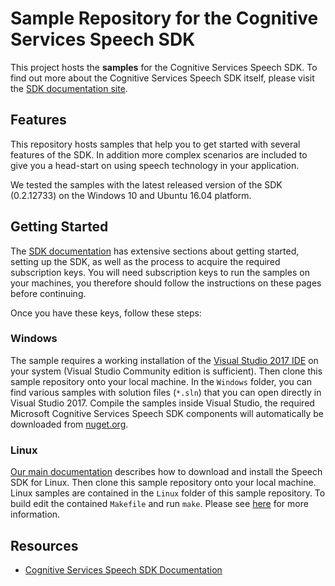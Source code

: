 # Sample Repository for the Cognitive Services Speech SDK

This project hosts the **samples** for the Cognitive Services Speech SDK. To find out more about the Cognitive Services Speech SDK itself, please visit the [SDK documentation site](https://aka.ms/csspeech).

## Features

This repository hosts samples that help you to get started with several features of the SDK.
In addition more complex scenarios are included to give you a head-start on using speech technology in your application.

We tested the samples with the latest released version of the SDK (0.2.12733) on the Windows 10 and Ubuntu 16.04 platform.

## Getting Started

The [SDK documentation](https://aka.ms/csspeech) has extensive sections about getting started, setting up the SDK, as well as the process to acquire the required subscription keys. You will need subscription keys to run the samples on your machines, you therefore should follow the instructions on these pages before continuing.

Once you have these keys, follow these steps:

### Windows

The sample requires a working installation of the [Visual Studio 2017 IDE](https://www.visualstudio.com/) on your system (Visual Studio Community edition is sufficient). Then clone this sample repository onto your local machine. In the `Windows` folder, you can find various samples with solution files (`*.sln`) that you can open directly in Visual Studio 2017. Compile the samples inside Visual Studio,  the required Microsoft Cognitive Services Speech SDK components will automatically be downloaded from [nuget.org](https://aka.ms/nuget).

### Linux

[Our main documentation](https://aka.ms/csspeech) describes how to download and install the Speech SDK for Linux.
Then clone this sample repository onto your local machine.
Linux samples are contained in the `Linux` folder of this sample repository.
To build edit the contained `Makefile` and run `make`.
Please see [here](https://docs.microsoft.com/en-us/azure/cognitive-services/speech-service/cpp-linux) for more information.

## Resources

- [Cognitive Services Speech SDK Documentation](https://aka.ms/csspeech)
